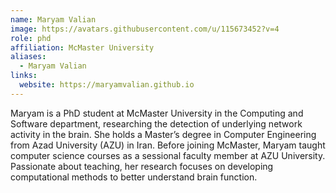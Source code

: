```yaml
---
name: Maryam Valian
image: https://avatars.githubusercontent.com/u/115673452?v=4
role: phd
affiliation: McMaster University
aliases:
  - Maryam Valian
links:
  website: https://maryamvalian.github.io
---
```


Maryam is a PhD student at McMaster University in the Computing and Software department, researching the detection of underlying network activity in the brain. 
She holds a Master’s degree in Computer Engineering from Azad University (AZU) in Iran. 
Before joining McMaster, Maryam taught computer science courses as a sessional faculty member at AZU University. 
Passionate about teaching, her research focuses on developing computational methods to better understand brain function.
